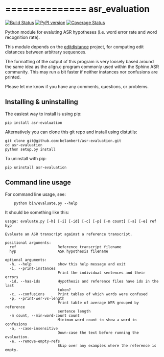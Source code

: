 ==============
asr_evaluation
==============

[![Build Status](https://travis-ci.org/belambert/asr-evaluation.svg?branch=master)](https://travis-ci.org/belambert/asr-evaluation)
[![PyPI version](https://badge.fury.io/py/asr_evaluation.svg)](https://badge.fury.io/py/asr_evaluation)
[![Coverage Status](https://coveralls.io/repos/github/belambert/asr-evaluation/badge.svg?branch=master)](https://coveralls.io/github/belambert/asr-evaluation?branch=master)

Python module for evaluting ASR hypotheses (i.e. word error rate and word 
recognition rate).

This module depends on the [editdistance](https://github.com/belambert/edit-distance)
project, for computing edit distances between arbitrary sequences.

The formatting of the output of this program is very loosely based around the 
same idea as the align.c program commonly used within the Sphinx ASR community. 
This may run a bit faster if neither instances nor confusions are printed.

Please let me know if you have any comments, questions, or problems.

Installing & uninstalling
-------------------------

The easiest way to install is using pip:

    pip install asr-evaluation

Alternatively you can clone this git repo and install using distutils:

    git clone git@github.com:belambert/asr-evaluation.git
    cd asr-evaluation
    python setup.py install

To uninstall with pip:

    pip uninstall asr-evaluation


Command line usage
------------------

For command line usage, see:
```
    python bin/evaluate.py --help
```

It should be something like this:

```    
usage: evaluate.py [-h] [-i] [-id] [-c] [-p] [-m count] [-a] [-e] ref hyp

Evaluate an ASR transcript against a reference transcript.

positional arguments:
  ref                   Reference transcript filename
  hyp                   ASR hypothesis filename

optional arguments:
  -h, --help            show this help message and exit
  -i, --print-instances
                        Print the individual sentences and their errors
  -id, --has-ids        Hypothesis and reference files have ids in the last
                        token?
  -c, --confusions      Print tables of which words were confused
  -p, --print-wer-vs-length
                        Print table of average WER grouped by reference
                        sentence length
  -m count, --min-word-count count
                        Minimum word count to show a word in confusions
  -a, --case-insensitive
                        Down-case the text before running the evaluation.
  -e, --remove-empty-refs
                        Skip over any examples where the reference is empty.

```


